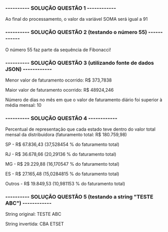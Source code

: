 <h3>---------- SOLUÇÃO QUESTÃO 1 ------------</h3>

Ao final do processamento, o valor da variável SOMA será igual a 91

<h3>---------- SOLUÇÃO QUESTÃO 2 (testando o número 55) ------------</h3>

O número 55 faz parte da sequência de Fibonacci!

<h3>---------- SOLUÇÃO QUESTÃO 3 (utilizando fonte de dados JSON) ------------</h3>

Menor valor de faturamento ocorrido: R$ 373,7838

Maior valor de faturamento ocorrido: R$ 48924,246

Número de dias no mês em que o valor de faturamento diário foi superior à média mensal: 10

<h3>---------- SOLUÇÃO QUESTÃO 4 ------------</h3>

Percentual de representação que cada estado teve dentro do valor total mensal da distribuidora (faturamento total: R$ 180.759,98)

SP - R$ 67.836,43 (37,528454 % do faturamento total)

RJ - R$ 36.678,66 (20,29136 % do faturamento total)

MG - R$ 29.229,88 (16,170547 % do faturamento total)

ES - R$ 27.165,48 (15,0284815 % do faturamento total)

Outros - R$ 19.849,53 (10,981153 % do faturamento total)

<h3>---------- SOLUÇÃO QUESTÃO 5 (testando a string "TESTE ABC") ------------</h3>

String original: TESTE ABC

String invertida: CBA ETSET
